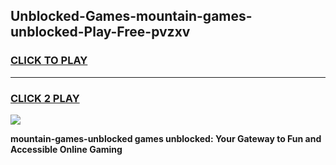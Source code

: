 
## Unblocked-Games-mountain-games-unblocked-Play-Free-pvzxv
<h3>
<a href="https://premium76.site?title=mountain-games-unblocked&ref=18A1">CLICK TO PLAY</a></h3>
<hr>

<h3>
<a href="https://premium76.site?title=mountain-games-unblocked&ref=18A1">CLICK 2 PLAY</a>
  
</h3>

<a href="https://premium76.site?title=mountain-games-unblocked&ref=18A1"><img src="https://clearcache.store/games.png"></a>


**mountain-games-unblocked games unblocked: Your Gateway to Fun and Accessible Online Gaming**
